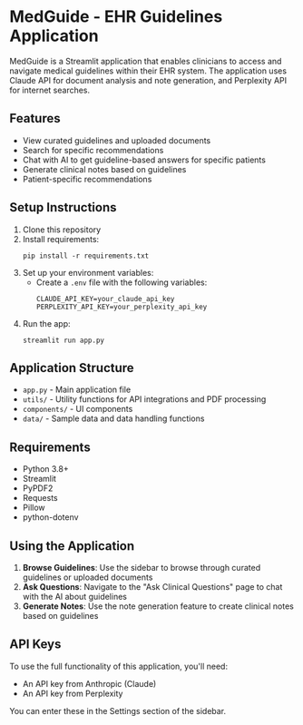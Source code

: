 # MedGuide - EHR Guidelines Application

MedGuide is a Streamlit application that enables clinicians to access and navigate medical guidelines within their EHR system. The application uses Claude API for document analysis and note generation, and Perplexity API for internet searches.

## Features

- View curated guidelines and uploaded documents
- Search for specific recommendations
- Chat with AI to get guideline-based answers for specific patients
- Generate clinical notes based on guidelines
- Patient-specific recommendations

## Setup Instructions

1. Clone this repository
2. Install requirements:
   ```
   pip install -r requirements.txt
   ```
3. Set up your environment variables:
   - Create a `.env` file with the following variables:
     ```
     CLAUDE_API_KEY=your_claude_api_key
     PERPLEXITY_API_KEY=your_perplexity_api_key
     ```
4. Run the app:
   ```
   streamlit run app.py
   ```

## Application Structure

- `app.py` - Main application file
- `utils/` - Utility functions for API integrations and PDF processing
- `components/` - UI components
- `data/` - Sample data and data handling functions

## Requirements

- Python 3.8+
- Streamlit
- PyPDF2
- Requests
- Pillow
- python-dotenv

## Using the Application

1. **Browse Guidelines**: Use the sidebar to browse through curated guidelines or uploaded documents
2. **Ask Questions**: Navigate to the "Ask Clinical Questions" page to chat with the AI about guidelines
3. **Generate Notes**: Use the note generation feature to create clinical notes based on guidelines

## API Keys

To use the full functionality of this application, you'll need:
- An API key from Anthropic (Claude)
- An API key from Perplexity

You can enter these in the Settings section of the sidebar.
